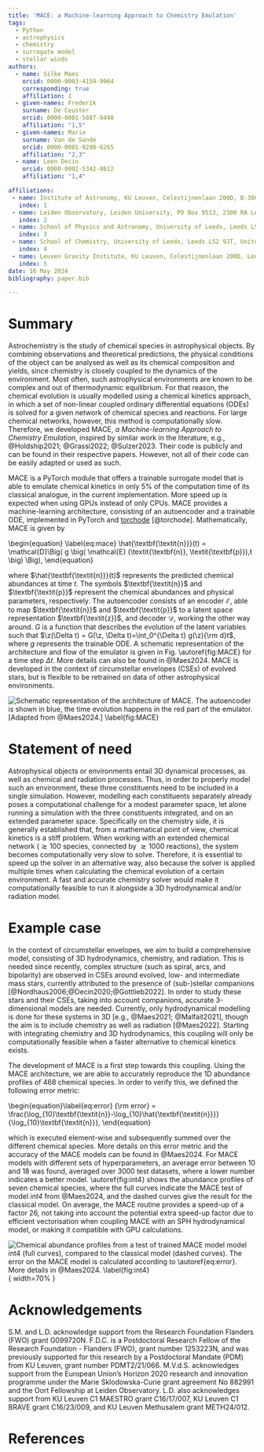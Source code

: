 ```yaml
---
title: 'MACE: a Machine-learning Approach to Chemistry Emulation'
tags:
  - Python
  - astrophysics
  - chemistry
  - surrogate model
  - stellar winds
authors:
  - name: Silke Maes
    orcid: 0000-0003-4159-9964
    corresponding: true
    affiliation: 1
  - given-names: Frederik
    surname: De Ceuster
    orcid: 0000-0001-5887-8498
    affiliation: "1,5"
  - given-names: Marie
    surname: Van de Sande
    orcid: 0000-0001-9298-6265
    affiliation: "2,3"
  - name: Leen Decin
    orcid: 0000-0002-5342-8612
    affiliation: "1,4"

affiliations:
 - name: Institute of Astronomy, KU Leuven, Celestijnenlaan 200D, B-3001 Leuven, Belgium
   index: 1
 - name: Leiden Observatory, Leiden University, PO Box 9513, 2300 RA Leiden, The Netherlands
   index: 2
 - name: School of Physics and Astronomy, University of Leeds, Leeds LS2 9JT, United Kingdom
   index: 3
 - name: School of Chemistry, University of Leeds, Leeds LS2 9JT, United Kingdom
   index: 4
 - name: Leuven Gravity Institute, KU Leuven, Celestijnenlaan 200D, Leuven, Belgium
   index: 5
date: 16 May 2024
bibliography: paper.bib

---
```


# Summary
Astrochemistry is the study of chemical species in astrophysical objects. By combining observations and theoretical predictions, the physical conditions of the object can be analysed as well as its chemical composition and yields, since chemistry is closely coupled to the dynamics of the environment. Most often, such astrophysical environments are known to be complex and out of thermodynamic equilibrium. For that reason, the chemical evolution is usually modelled using a chemical kinetics approach, in which a set of non-linear coupled ordinary differential equations (ODEs) is solved for a given network of chemical species and reactions. For large chemical networks, however, this method is computationally slow. Therefore, we developed MACE, *a Machine-learning Approach to Chemistry Emulation*, inspired by similar work in the literature, e.g., @Holdship2021; @Grassi2022; @Sulzer2023. Their code is publicly and can be found in their respective papers. However, not all of their code can be easily adapted or used as such.

MACE is a PyTorch module that offers a trainable surrogate model that is able to emulate chemical kinetics in only 5% of the computation time of its classical analogue, in the current implementation. More speed up is expected when using GPUs instead of only CPUs. MACE provides a machine-learning architecture, consisting of an autoencoder and a trainable ODE, implemented in PyTorch and [torchode](https://github.com/martenlienen/torchode) [@torchode]. Mathematically, MACE is given by

\begin{equation} \label{eq:mace}
\hat{\textbf{\textit{n}}}(t) = \mathcal{D}\Big( g \big( \mathcal{E} (\textit{\textbf{n}}, \textit{\textbf{p}}),t \big) \Big),
\end{equation}

where $\hat{\textbf{\textit{n}}}(t)$ represents the predicted chemical abundances at time $t$. The symbols $\textbf{\textit{n}}$ and $\textbf{\textit{p}}$ represent the chemical abundances and physical parameters, respectively. The autoencoder consists of an encoder $\mathcal{E}$, able to map $\textbf{\textit{n}}$ and $\textbf{\textit{p}}$ to a latent space representation $\textbf{\textit{z}}$, and decoder $\mathcal{D}$, working the other way around. $G$ is a function that describes the evolution of the latent variables such that $\z(\Delta t) = G(\z, \Delta t)=\int_0^{\Delta t} g(\z){\rm d}t$, where $g$ represents the trainable ODE. A schematic representation of the architecture and flow of the emulator is given in Fig. \autoref{fig:MACE} for a time step $\Delta t$. More details can also be found in @Maes2024. MACE is developed in the context of circumstellar envelopes (CSEs) of evolved stars, but is flexible to be retrained on data of other astrophysical environments.

![Schematic representation of the architecture of MACE. The autoencoder is shown in blue, the time evolution happens in the red part of the emulator. [Adapted from @Maes2024.] \label{fig:MACE}](MACE.png)


# Statement of need
Astrophysical objects or environments entail 3D dynamical processes, as well as chemical and radiation processes. Thus, in order to properly model such an environment, these three constituents need to be included in a single simulation. However, modelling each constituents separately already poses a computational challenge for a modest parameter space, let alone running a simulation with the three constituents integrated, and on an extended parameter space. Specifically on the chemistry side, it is generally established that, from a mathematical point of view, chemical kinetics is a stiff problem. When working with an extended chemical network ($\gtrsim 100$ species, connected by $\gtrsim 1000$ reactions), the system becomes computationally very slow to solve. Therefore, it is essential to speed up the solver in an alternative way, also because the solver is applied multiple times when calculating the chemical evolution of a certain environment. A fast and accurate chemistry solver would make it computationally feasible to run it alongside a 3D hydrodynamical and/or radiation model.


# Example case
In the context of circumstellar envelopes, we aim to build a comprehensive model, consisting of 3D hydrodynamics, chemistry, and radiation. This is needed since recently, complex structure (such as spiral, arcs, and bipolarity) are observed in CSEs around evolved, low- and intermediate mass stars, currently attributed to the presence of (sub-)stellar companions [@Nordhaus2006;@Decin2020;@Gottlieb2022]. In order to study these stars and their CSEs, taking into account companions, accurate 3-dimensional models are needed. Currently, only hydrodynamical modelling is done for these systems in 3D [e.g., @Maes2021; @Malfait2021], though the aim is to include chemistry as well as radiation [@Maes2022]. Starting with integrating chemistry and 3D hydrodynamics, this coupling will only be computationally feasible when a faster alternative to chemical kinetics exists.

The development of MACE is a first step towards this coupling. Using the MACE architecture, we are able to accurately reproduce the 1D abundance profiles of 468 chemical species. In order to verify this, we defined the following error metric:

\begin{equation}\label{eq:error}
{\rm error} = \frac{\log_{10}\textbf{\textit{n}}-\log_{10}\hat{\textbf{\textit{n}}}}{\log_{10}\textbf{\textit{n}}},
\end{equation}

which is executed element-wise and subsequently summed over the different chemical species. More details on this error metric and the accuracy of the MACE models can be found in @Maes2024. For MACE models with different sets of hyperparameters, an average error between 10 and 18 was found, averaged over 3000 test datasets, where a lower number indicates a better model. \autoref{fig:int4} shows the abundance profiles of seven chemical species, where the full curves indicate the MACE test of model *int4* from @Maes2024, and the dashed curves give the result for the classical model. On average, the MACE routine provides a speed-up of a factor 26, not taking into account the potential extra speed-up factor due to efficient vectorisation when coupling MACE with an SPH hydrodynamical model, or making it compatible with GPU calculations.


![Chemical abundance profiles from a test of trained MACE model model *int4* (full curves), compared to the classical model (dashed curves). The error on the MACE model is calculated according to \autoref{eq:error}. More details in @Maes2024. \label{fig:int4}](int4_example.png){ width=70% }

# Acknowledgements
S.M. and L.D. acknowledge support from the Research Foundation Flanders (FWO) grant G099720N. F.D.C. is a Postdoctoral Research Fellow of the Research Foundation - Flanders (FWO), grant number 1253223N, and was previously supported for this research by a Postdoctoral Mandate (PDM) from KU Leuven, grant number PDMT2/21/066. M.V.d.S. acknowledges support from the European Union’s Horizon 2020 research and innovation programme under the Marie Sklodowska-Curie grant agreement No 882991 and the Oort Fellowship at Leiden Observatory. L.D. also acknowledges support from KU Leuven C1 MAESTRO grant C16/17/007, KU Leuven C1 BRAVE grant C16/23/009, and KU Leuven Methusalem grant METH24/012.


# References

